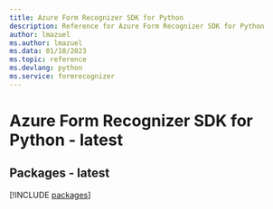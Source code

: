 ```yaml
---
title: Azure Form Recognizer SDK for Python
description: Reference for Azure Form Recognizer SDK for Python
author: lmazuel
ms.author: lmazuel
ms.data: 01/18/2023
ms.topic: reference
ms.devlang: python
ms.service: formrecognizer
---
```

# Azure Form Recognizer SDK for Python - latest
## Packages - latest
[!INCLUDE [packages](form-recognizer-index.md)]
